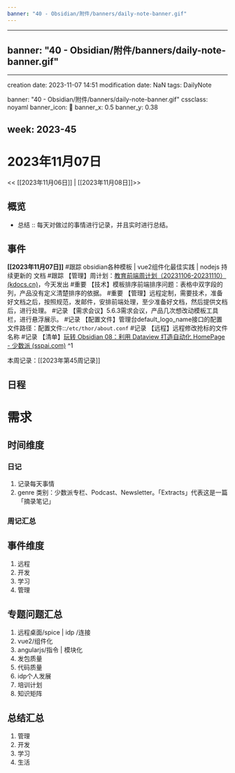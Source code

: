 ```yaml
---
banner: "40 - Obsidian/附件/banners/daily-note-banner.gif"
---
```

---
banner: "40 - Obsidian/附件/banners/daily-note-banner.gif"
---
---
creation date: 2023-11-07 14:51
modification date: NaN
tags: DailyNote

banner: "40 - Obsidian/附件/banners/daily-note-banner.gif"
cssclass: noyaml
banner_icon: 💌
banner_x: 0.5
banner_y: 0.38

week: 2023-45
---

# 2023年11月07日

<< [[2023年11月06日]] | [[2023年11月08日]]>>


## 概览
- 总结 :: 每天对做过的事情进行记录，并且实时进行总结。
## 事件
**[[2023年11月07日]]**
#跟踪 obsidian各种模板 | vue2组件化最佳实践 | nodejs 持续更新的 文档
#跟踪 【管理】周计划：[教育前端周计划（20231106-20231110） (kdocs.cn)](https://www.kdocs.cn/l/cncngxEcagIY)，今天发出
#重要 【技术】模板排序前端排序问题：表格中双字段的列，产品没有定义清楚排序的依据。
#重要 【管理】远程定制，需要技术，准备好文档之后，按照规范，发邮件，安排前端处理，至少准备好文档，然后提供文档后，进行处理。
#记录 【需求会议】5.6.3需求会议，产品几次想改动模板工具栏，进行悬浮展示。
#记录 【配置文件】管理台default_logo_name接口的配置文件路径：配置文件::`/etc/thor/about.conf`
#记录 【远程】远程修改抢标的文件名称
#记录 【清单】[玩转 Obsidian 08：利用 Dataview 打造自动化 HomePage - 少数派 (sspai.com)](https://ios.sspai.com/post/73958)
^1

本周记录：[[2023年第45周记录]]

## 日程

# 需求
## 时间维度
### 日记
1. 记录每天事情
2. genre 类别：少数派专栏、Podcast、Newsletter。「Extracts」代表这是一篇「摘录笔记」
### 周记汇总


## 事件维度
1. 远程
2. 开发
3. 学习
4. 管理

## 专题问题汇总
1. 远程桌面/spice | idp /连接
2. vue2/组件化
3. angularjs/指令 | 模块化
4. 发包质量
5. 代码质量
6. idp个人发展
7. 培训计划
8. 知识矩阵
## 总结汇总
1. 管理
2. 开发
3. 学习
4. 生活